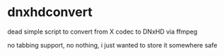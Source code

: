 # dnxhdconvert
dead simple script to convert from X codec to DNxHD via ffmpeg

no tabbing support, no nothing, i just wanted to store it somewhere safe
